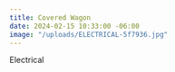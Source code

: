 ```yaml
---
title: Covered Wagon
date: 2024-02-15 10:33:00 -06:00
image: "/uploads/ELECTRICAL-5f7936.jpg"
---
```


Electrical